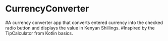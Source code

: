# CurrencyConverter
#A currency converter app that converts entered currency into the checked radio button and displays the value in Kenyan Shillings.
#Inspired by the TipCalculator from Kotlin basics. 
